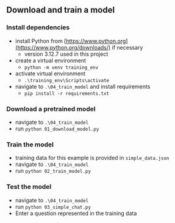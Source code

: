 ## Download and train a model

### Install dependencies

- install Python from [https://www.python.org](https://www.python.org/downloads/) if necessary
  - version 3.12.7 used in this project
- create a virtual environment
  - `python -m venv training_env`
- activate virtual environment
  - `.\training_env\Scripts\activate`
- navigate to `.\04_train_model` and install requirements
  - `pip install -r requirements.txt`

### Download a pretrained model

- navigate to `.\04_train_model`
- run `python 01_download_model.py`

### Train the model

- training data for this example is provided in `simple_data.json`
- navigate to `.\04_train_model`
- run `python 02_train_model.py`

### Test the model

- navigate to `.\04_train_model`
- run `python 03_simple_chat.py`
- Enter a question represented in the training data
